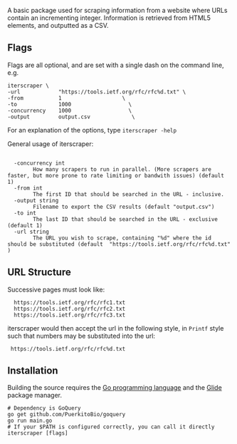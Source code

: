 A basic package used for scraping information from a website where URLs contain an incrementing integer. Information is retrieved from HTML5 elements, and outputted as a CSV.


## Flags

Flags are all optional, and are set with a single dash on the command line, e.g.

```
iterscraper \
-url            "https://tools.ietf.org/rfc/rfc%d.txt" \
-from           1                   \
-to             1000                  \
-concurrency    1000                  \
-output         output.csv             \
```

For an explanation of the options, type `iterscraper -help`

General usage of iterscraper:

```
 
  -concurrency int
        How many scrapers to run in parallel. (More scrapers are faster, but more prone to rate limiting or bandwith issues) (default 1)
  -from int
        The first ID that should be searched in the URL - inclusive.
  -output string
        Filename to export the CSV results (default "output.csv")
  -to int
        The last ID that should be searched in the URL - exclusive (default 1)
  -url string
        The URL you wish to scrape, containing "%d" where the id should be substituted (default  "https://tools.ietf.org/rfc/rfc%d.txt" )
```

## URL Structure

Successive pages must look like:

```
  https://tools.ietf.org/rfc/rfc1.txt
  https://tools.ietf.org/rfc/rfc2.txt 
  https://tools.ietf.org/rfc/rfc3.txt 

```

iterscraper would then accept the url in the following style, in `Printf` style such that numbers may be substituted into the url:

```
 https://tools.ietf.org/rfc/rfc%d.txt 
```

## Installation

Building the source requires the [Go programming language](https://golang.org/doc/install) and the [Glide](http://glide.sh) package manager.

```
# Dependency is GoQuery
go get github.com/PuerkitoBio/goquery
go run main.go
# If your $PATH is configured correctly, you can call it directly
iterscraper [flags]

```

